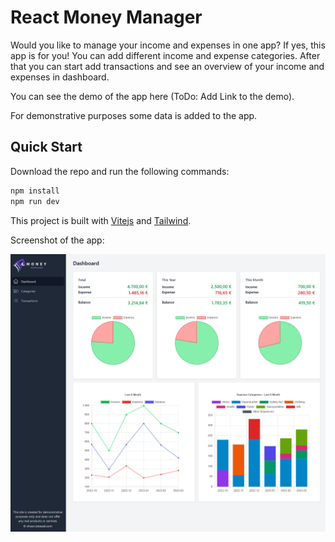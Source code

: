 # React Money Manager

Would you like to manage your income and expenses in one app? If yes, this app is for you!
You can add different income and expense categories. After that you can start add transactions and see an overview of your income and expenses in dashboard.

You can see the demo of the app here (ToDo: Add Link to the demo).

For demonstrative purposes some data is added to the app.

## Quick Start

Download the repo and run the following commands:

```bash
npm install
npm run dev
```

This project is built with [Vitejs](https://vitejs.dev/) and [Tailwind](https://tailwindcss.com/).

Screenshot of the app:

![Screenshot](screenshot.png)
